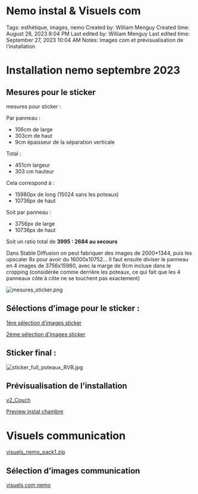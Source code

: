 # Nemo instal & Visuels com

Tags: esthétique, images, nemo
Created by: William Menguy
Created time: August 28, 2023 8:04 PM
Last edited by: William Menguy
Last edited time: September 27, 2023 10:04 AM
Notes: Images com et prévisualisation de l’installation

# Installation nemo septembre 2023

## Mesures pour le sticker

mesures pour sticker :

Par panneau :

- 106cm de large
- 303cm de haut
- 9cm épaisseur de la séparation verticale

Total :

- 451cm largeur
- 303 cm hauteur

Cela correspond à :

- 15980px de long (15024 sans les poteaux)
- 10736px de haut

Soit par panneau :

- 3756px de large
- 10736px de haut

Soit un ratio total de **3995 : 2684 au secours**

Dans Stable Diffusion on peut fabriquer des images de 2000*1344, puis les upscaler 8x pour avoir du 16000x10752… Il faut ensuite diviser le panneau en 4 images de 3756x15980, avec la marge de 9cm incluse dans le cropping (considérée comme derrière les poteaux, ce qui fait que les 4 panneaux côte à côte ne se touchent pas exactement)

![mesures_sticker.png](Nemo%20instal%20&%20Visuels%20com%20fe178bc8f16c44258cc514a2a93a90a9/mesures_sticker.png)

## Sélections d’image pour le sticker :

[1ère sélection d’images sticker](Nemo%20instal%20&%20Visuels%20com%20fe178bc8f16c44258cc514a2a93a90a9/1e%CC%80re%20se%CC%81lection%20d%E2%80%99images%20sticker%20c63d806364934811991771f7f34cdd27.csv)

[2ème sélection d’images sticker](Nemo%20instal%20&%20Visuels%20com%20fe178bc8f16c44258cc514a2a93a90a9/2e%CC%80me%20se%CC%81lection%20d%E2%80%99images%20sticker%20d22b2370fb6a4dfeb204327662677ba4.csv)

## Sticker final :

![sticker_full_poteaux_RVB.jpg](Nemo%20instal%20&%20Visuels%20com%20fe178bc8f16c44258cc514a2a93a90a9/sticker_full_poteaux_RVB.jpg)

## Prévisualisation de l’installation

[v2_Couch](Nemo%20instal%20&%20Visuels%20com%20fe178bc8f16c44258cc514a2a93a90a9/v2_Couch%20320c313250624acdb39ba99635273d7d.md)

[Preview instal chambre](Nemo%20instal%20&%20Visuels%20com%20fe178bc8f16c44258cc514a2a93a90a9/Preview%20instal%20chambre%203bb5ea7039e54a0db47c5634a1533572.csv)

# Visuels communication

[visuels_nemo_pack1.zip](Nemo%20instal%20&%20Visuels%20com%20fe178bc8f16c44258cc514a2a93a90a9/visuels_nemo_pack1.zip)

## Sélection d’images communication

[visuels com nemo ](Nemo%20instal%20&%20Visuels%20com%20fe178bc8f16c44258cc514a2a93a90a9/visuels%20com%20nemo%20675c5b2201424a8b96ffe9016389651d.csv)